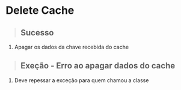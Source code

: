 # Delete Cache

> ## Sucesso
1. Apagar os dados da chave recebida do cache

> ## Exeção - Erro ao apagar dados do cache
1.  Deve repessar a exceção para quem chamou a classe